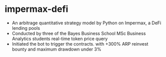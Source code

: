 # impermax-defi
- An arbitrage quantitative strategy model by Python on Impermax, a DeFi lending pools
- Conducted by three of the Bayes Business School MSc Business Analytics students real-time token price query
- Initiated the bot to trigger the contracts. with +300% ARP reinvest bounty and maximum drawdown under 3%
